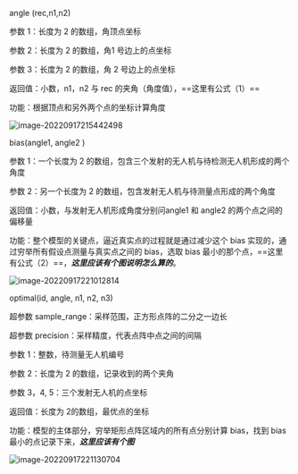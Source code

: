 angle (rec,n1,n2)

参数 1：长度为 2 的数组，角顶点坐标

参数 2：长度为 2 的数组，角1 号边上的点坐标

参数 3：长度为 2 的数组，角 2 号边上的点坐标

返回值：小数，n1，n2 与 rec 的夹角（角度值），==这里有公式（1）==

功能：根据顶点和另外两个点的坐标计算角度

![image-20220917215442498](https://wangleidetuchuang.oss-cn-beijing.aliyuncs.com/img/image-20220917215442498.png)



bias(angle1, angle2 )

参数 1：一个长度为 2 的数组，包含三个发射的无人机与待检测无人机形成的两个角度

参数 2：另一个长度为 2 的数组，包含发射无人机与待测量点形成的两个角度

返回值：小数，与发射无人机形成角度分别问angle1 和 angle2 的两个点之间的偏移量

功能：整个模型的关键点，逼近真实点的过程就是通过减少这个 bias 实现的，通过穷举所有假设点测量与真实点之间的 bias，选取 bias 最小的那个点，==这里有公式（2）==，***这里应该有个图说明怎么算的***。

![image-20220917221012814](https://wangleidetuchuang.oss-cn-beijing.aliyuncs.com/img/image-20220917221012814.png)



optimal(id, angle, n1, n2, n3)

超参数 sample_range：采样范围，正方形点阵的二分之一边长

超参数 precision：采样精度，代表点阵中点之间的间隔

参数 1：整数，待测量无人机编号

参数 2：长度为 2 的数组，记录收到的两个夹角

参数 3，4, 5：三个发射无人机的点坐标

返回值：长度为 2的数组，最优点的坐标

功能：模型的主体部分，穷举矩形点阵区域内的所有点分别计算 bias，找到 bias 最小的点记录下来，***这里应该有个图***

![image-20220917221130704](https://wangleidetuchuang.oss-cn-beijing.aliyuncs.com/img/image-20220917221130704.png)











































































